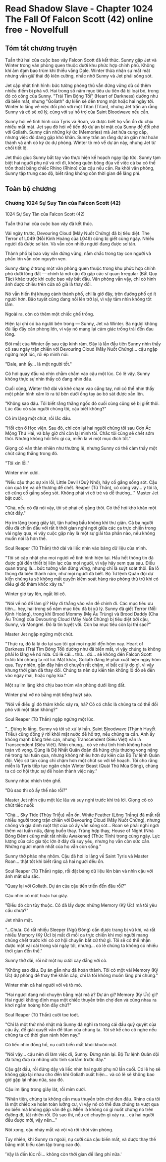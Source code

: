 # Read Shadow Slave - Chapter 1024 The Fall Of Falcon Scott (42) online free - Novelfull

## Tóm tắt chương truyện

Tuần thứ hai của cuộc bao vây Falcon Scott đã kết thúc. Sunny gặp Jet và Winter trong văn phòng quen thuộc dưới khu phức hợp chính phủ. Không khí ảm đạm bao trùm khi thiếu vắng Dale. Winter thừa nhận sự mất mát nhưng vẫn giữ thái độ kiên cường, nhắc nhở Sunny và Jet phải sống sót.

Jet cập nhật tình hình: bức tường phòng thủ vẫn đứng vững dù có thêm nhiều điểm bị phá vỡ. Hai trong số năm mục tiêu ưu tiên đã bị loại bỏ, trong đó có công của Sunny. "Trái Tim Bóng Tối" (Heart of Darkness) dường như đã biến mất, nhưng "Goliath" dự kiến sẽ đến trong một hoặc hai ngày tới. Winter lo lắng về việc đối phó với một Titan (Titan), nhưng Jet trấn an rằng Sunny và cô sẽ xử lý, cùng với sự hỗ trợ của Saint Bloodwave nếu cần.

Sunny hỏi về tình hình của Tyris và Roan, và được biết họ vẫn ổn dù chịu nhiều mất mát. Jet sau đó hỏi về tiến độ dự án bí mật của Sunny để đối phó với Goliath. Sunny cần những ký ức (Memories) mà Jet hứa cung cấp, nhưng việc đó đang gặp khó khăn. Sunny trấn an rằng dự án gần như hoàn thành và anh có ký ức dự phòng. Winter tò mò về dự án này, nhưng Jet từ chối tiết lộ.

Jet thúc giục Sunny bắt tay vào thực hiện kế hoạch ngay lập tức. Sunny tạm biệt hai người phụ nữ và rời đi, không quên bông đùa về việc cả ba có thể trốn thoát bằng chiếc Rhino (Rhino) của cậu nếu cần. Ra khỏi văn phòng, Sunny tập trung cao độ, biết rằng không còn thời gian để lãng phí.

## Toàn bộ chương

### Chương 1024 Sự Suy Tàn của Falcon Scott (42)

1024 Sự Suy Tàn của Falcon Scott (42)

Tuần thứ hai của cuộc bao vây đã kết thúc.

Vài ngày trước, Devouring Cloud (Mây Nuốt Chửng) đã bị tiêu diệt. The Terror of L049 (Nỗi Kinh Hoàng của L049) cũng bị giết cùng ngày. Nhiều người đã được sơ tán. Và vẫn còn nhiều người đang được sơ tán.

Thành phố bị bao vây vẫn đứng vững, nằm chắc trong tay con người và phần lớn vẫn còn nguyên vẹn.

Sunny đang ở trong một văn phòng quen thuộc trong khu phức hợp chính phủ dưới lòng đất — chính là nơi cậu đã gặp các sĩ quan Irregular (Bất Quy Tắc) khác trước khi cuộc bao vây bắt đầu. Văn phòng vẫn vậy, chỉ có hình ảnh được chiếu trên cửa sổ giả là thay đổi.

Nó vẫn hiển thị khung cảnh thành phố, chỉ là giờ đây, trên đường phố có ít người hơn. Bão tuyết cũng đang nổi lên trở lại, vì vậy tầm nhìn không tốt lắm.

Ngoài ra, còn có thêm một chiếc ghế trống.

Hiện tại chỉ có ba người bên trong — Sunny, Jet và Winter. Ba người không đủ lấp đầy căn phòng lớn, vì vậy nó mang lại cảm giác trống trải đến đau lòng.

Đôi mắt của Winter ẩn sau cặp kính râm. Đây là lần đầu tiên Sunny nhìn thấy cô sau ngày trận chiến với Devouring Cloud (Mây Nuốt Chửng)... cậu ngập ngừng một lúc, rồi ép mình nói:

"Dale, anh ấy... là một người tốt."

Cô hơi quay đầu và nhìn chằm chằm vào cậu một lúc. Có lẽ vậy. Sunny không thực sự nhìn thấy cô đang nhìn đâu.

Cuối cùng, Winter thở dài và khẽ chạm vào cẳng tay, nơi có thể nhìn thấy một phần hình xăm ló ra từ bên dưới ống tay áo bó sát được xắn lên.

"Không sao đâu. Tôi biết rằng thằng ngốc đó cuối cùng cũng sẽ bị giết thôi. Lúc đầu có sáu người chúng tôi, cậu biết không?"

Cô im lặng một chút, rồi lắc đầu.

"Hồi còn ở Học viện. Sau đó, chỉ còn lại hai người chúng tôi sau Cơn Ác Mộng Thứ Hai, và bây giờ chỉ còn lại mình tôi. Chắc tôi cũng sẽ chết sớm thôi. Nhưng không hối tiếc gì cả, miễn là vì một mục đích tốt."

Giọng cô vẫn thản nhiên như thường lệ, nhưng Sunny có thể cảm thấy một chút căng thẳng trong đó.

"Tôi xin lỗi."

Winter mỉm cười.

"Nếu cậu thực sự xin lỗi, Little Devil (Quỷ Nhỏ), hãy cố gắng sống sót. Cậu còn quá trẻ và dễ thương để chết. Reaper (Tử Thần), cô cũng vậy... ý tôi là, cô cũng cố gắng sống sót. Không phải vì cô trẻ và dễ thương..." Master Jet bật cười.

"Chà, nếu cô đã nói vậy, tôi sẽ phải cố gắng thôi. Có thể hơi khó khăn một chút đấy."

Họ im lặng trong giây lát, tận hưởng bầu không khí thư giãn. Cả ba người đều đã chiến đấu với rất ít thời gian nghỉ ngơi giữa các ca trực chiến trong vài ngày qua, vì vậy cuộc gặp này là một sự giải tỏa phần nào, nếu không muốn nói là hơn thế.

Soul Reaper (Tử Thần) thở dài và liếc nhìn vào bảng dữ liệu của mình.

"Tôi sẽ cập nhật cho mọi người về tình hình hiện tại. Hầu hết thông tin đã được gửi đến thiết bị liên lạc của mọi người, vì vậy hãy xem qua sau. Điều quan trọng là... bức tường vẫn đứng vững, nhưng chỉ là suýt soát thôi. Ba lỗ thủng đã biến thành năm, như mọi người đã biết. Bộ Tư lệnh Quân đội dự kiến chúng ta sẽ không mất quyền kiểm soát hàng rào phòng thủ trừ khi có điều gì đó thảm khốc xảy ra."

Winter giơ tay lên, ngắt lời cô.

"Nói về nó để làm gì? Hãy đi thẳng vào vấn đề chính đi. Các mục tiêu ưu tiên... hey, hai trong số năm mục tiêu đã bị xử lý. Sunny đã giết Terror (Nỗi Kinh Hoàng), trong khi Brood Mommy (Mẹ Ấu Trùng) và Brood Daddy (Cha Ấu Trùng) của Devouring Cloud (Mây Nuốt Chửng) bị tiêu diệt bởi cậu, Sunny, và Mongrel. Đó là tin tuyệt vời. Còn ba mục tiêu còn lại thì sao?"

Master Jet ngập ngừng một chút.

"Thực ra, đó là lý do tại sao tôi gọi mọi người đến hôm nay. Heart of Darkness (Trái Tim Bóng Tối) dường như đã biến mất, vì vậy chúng ta không phải lo lắng về nó nữa. Có lẽ cái... thứ... đó... sẽ không đến Falcon Scott trước khi chúng ta rút lui. Mặt khác, Goliath đáng lẽ phải xuất hiện ngày hôm qua. Tuy nhiên, gần đây hắn di chuyển rất chậm, vì bất cứ lý do gì, vì vậy khung thời gian đã thay đổi. Chúng ta nên dự kiến tên khổng lồ đó sẽ đến vào ngày mai, hoặc ngày kia."

Một sự im lặng khó chịu bao trùm văn phòng dưới lòng đất.

Winter phá vỡ nó bằng một tiếng huýt sáo.

"Nói về điều gì đó thảm khốc xảy ra, hả? Cô có chắc là chúng ta có thể đối phó với một titan không?"

Soul Reaper (Tử Thần) ngập ngừng một lúc.

"...Đừng lo lắng. Sunny và tôi sẽ xử lý hắn. Saint Bloodwave (Thánh Huyết Triều) cũng đồng ý rời khỏi mặt nước để hỗ trợ, nếu chúng ta cần. Anh ấy không mạnh bằng trên cạn, nhưng Transcendent (Siêu Việt) vẫn là Transcendent (Siêu Việt). Nhìn chung... có vẻ như tình hình không hoàn toàn vô vọng. Đúng là Đệ Nhất Quân đoàn đã hứng chịu thương vong nặng nề trong hai tuần qua, nhưng không nhiều hơn dự kiến của Bộ Tư lệnh Quân đội. Việc sơ tán cũng chỉ chậm hơn một chút so với kế hoạch. Tôi cho rằng miễn là Tyris tiếp tục ngăn chặn Winter Beast (Quái Thú Mùa Đông), chúng ta có cơ hội thực sự để hoàn thành việc này."

Sunny nhúc nhích trên ghế.

"Dù sao thì cô ấy thế nào rồi?"

Master Jet nhìn cậu một lúc lâu và suy nghĩ trước khi trả lời. Giọng cô có chút tiếc nuối:

"Chà... Sky Tide (Thủy Triều) vẫn ổn. White Feather (Lông Trắng) đã mất rất nhiều người trong trận chiến với Devouring Cloud (Mây Nuốt Chửng), nhưng chồng và gia đình ruột thịt của cô ấy vẫn sống sót... Roan sẽ phải nghỉ ngơi thêm vài tuần nữa, đáng buồn thay. Trùng hợp thay, House of Night (Nhà Bóng Đêm) cũng mất rất nhiều Awakened (Thức Tỉnh) trong cùng ngày. Lực lượng của các gia tộc lớn ở đây đã suy yếu, nhưng họ vẫn còn sức cắn. Những người mạnh nhất của họ vẫn còn sống."

Sunny thở phào nhẹ nhõm. Cậu đã hơi lo lắng về Saint Tyris và Master Roan... thật tốt khi biết rằng cả hai người đều ổn.

Soul Reaper (Tử Thần) ngáp, rồi đặt bảng dữ liệu lên bàn và nhìn cậu với ánh mắt sâu sắc.

"Quay lại với Goliath. Dự án của cậu tiến triển đến đâu rồi?"

Cậu nhìn cô một hoặc hai giây.

"Điều đó còn tùy thuộc. Cô đã lấy được những Memory (Ký Ức) mà tôi yêu cầu chưa?"

Jet nhăn mặt.

"...Chưa. Có rất nhiều Sleeper (Ngủ Đông) cần được trang bị vũ khí, và rất nhiều Memory (Ký Ức) bị mất đi mỗi ca trực chiến khi mọi người mang chúng chết trước khi có cơ hội chuyển bất cứ thứ gì. Tôi sẽ có thể nhận được một vài cái trong vài ngày tới, nhưng... có lẽ chúng ta không có nhiều thời gian đến thế."

Sunny thở dài, rồi nở một nụ cười cay đắng với cô.

"Không sao đâu. Dự án gần như đã hoàn thành. Tôi có một vài Memory (Ký Ức) dự phòng để thay thế khẩn cấp, chỉ là tôi không muốn lãng phí chúng."

Winter nhìn cả hai người với vẻ tò mò.

"Hai người đang nói chuyện bằng mật mã à? Dự án gì? Memory (Ký Ức) gì? Hai người không định mua một chiếc thuyền trên chợ đen và cùng nhau ra khơi ngắm hoàng hôn đấy chứ?"

Soul Reaper (Tử Thần) cười toe toét.

"Chỉ là một thứ nhỏ nhặt mà Sunny đã nghĩ ra trong cái đầu quỷ quyệt của cậu ấy, để giải quyết vấn đề titan của chúng ta. Tôi sẽ kể cho cô nghe nếu chúng ta có thời gian rảnh hôm nay."

Cô liếc nhìn đồng hồ, nụ cười biến mất khỏi khuôn mặt.

"Nói vậy... cậu nên đi làm việc đi, Sunny. Đừng nán lại. Bộ Tư lệnh Quân đội đã từng đưa ra những ước tính sai lầm trước đây."

Cậu gật đầu, rồi đứng dậy và liếc nhìn hai người phụ nữ lần cuối. Có lẽ họ sẽ không gặp lại nhau cho đến khi Goliath xuất hiện... và có lẽ sẽ không bao giờ gặp lại nhau nữa, sau đó.

Cậu im lặng trong giây lát, rồi mỉm cười.

"Nhân tiện, chúng ta không cần mua thuyền trên chợ đen đâu. Rhino của tôi là một chiếc xe hoàn toàn lưỡng cư, vì vậy nó có thể đưa chúng ta vượt qua eo biển mà không gặp vấn đề gì. Miễn là không có gì nuốt chửng nó trên đường đi, tất nhiên rồi. Dù sao thì, nếu có chuyện gì xảy ra... cả hai người đều được mời, vậy nên..."

Nói xong, cậu nháy mắt và vội vã rời khỏi văn phòng.

Tuy nhiên, khi Sunny ra ngoài, nụ cười của cậu biến mất, và được thay thế bằng một biểu cảm tập trung cao độ.

'Vậy là đến lúc rồi... không còn thời gian để lãng phí nữa.'